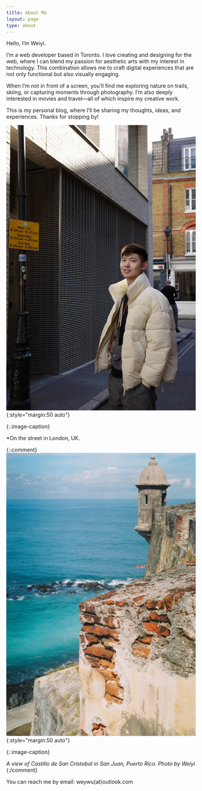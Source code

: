 ```yaml
---
title: About Me
layout: page
type: about
---
```


Hello, I’m Weiyi. 

I’m a web developer based in Toronto. I love creating and designing for the web, where I can blend my passion for aesthetic arts with my interest in technology. This combination allows me to craft digital experiences that are not only functional but also visually engaging.

When I’m not in front of a screen, you’ll find me exploring nature on trails, skiing, or capturing moments through photography. I’m also deeply interested in movies and travel—all of which inspire my creative work.

This is my personal blog, where I’ll be sharing my thoughts, ideas, and experiences. Thanks for stopping by!

![photo by weiyi](../assets/images/me-portrait2.jpeg){:style="margin:50 auto"}

{:.image-caption}

*On the street in London, UK.


{::comment}
![photo by weiyi](../assets/images/sanjuan.jpeg){:style="margin:50 auto"}

{:.image-caption}

*A view of Castillo de San Cristobal in San Juan, Puerto Rico. Photo by Weiyi*
{:/comment}

You can reach me by email: weywu(at)outlook.com 
